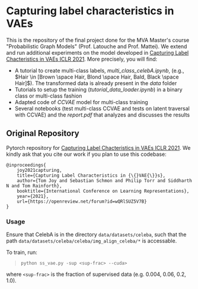 # Capturing label characteristics in VAEs

This is the repository of the  final project done for the MVA Master's course "Probabilistic Graph Models" (Prof. Latouche and Prof. Mattei). We extend and run additional experiments on the model developed in [Capturing Label Chacteristics in VAEs ICLR 2021](https://openreview.net/pdf?id=wQRlSUZ5V7B). More precisely, you will find:
- A tutorial to create multi-class labels, *multi_class_celebA.ipynb*, (e.g., $Hair \in [Brown \space Hair, Blond \space Hair, Bald, Black \space Hair]$). The transformed data is already present in the *data* folder
- Tutorials to setup the training (*tutorial\_data\_loader.ipynb*) in a binary class or multi-class fashion
- Adapted code of *CCVAE* model for multi-class training
- Several notebooks (test multi-class CCVAE and tests on latent traversal with CCVAE) and the *report.pdf* that analyzes and discusses the results

## Original Repository

Pytorch repository for [Capturing Label Chacteristics in VAEs ICLR 2021](https://openreview.net/pdf?id=wQRlSUZ5V7B).  We kindly ask that you cite our work if you plan to use this codebase:

    @inproceedings{
        joy2021capturing,
        title={Capturing Label Characteristics in {\{}VAE{\}}s},
        author={Tom Joy and Sebastian Schmon and Philip Torr and Siddharth N and Tom Rainforth},
        booktitle={International Conference on Learning Representations},
        year={2021},
        url={https://openreview.net/forum?id=wQRlSUZ5V7B}
    }

 ### Usage

 Ensure that CelebA is in the directory `data/datasets/celeba`, such that the path `data/datasets/celeba/celeba/img_align_celeba/*` is accessable. 

 To train, run:

>   `python ss_vae.py -sup <sup-frac> --cuda>`

where `<sup-frac>` is the fraction of supervised data (e.g. 0.004, 0.06, 0.2, 1.0).
